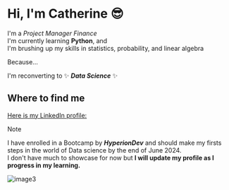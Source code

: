 # Hi, I'm Catherine 😎

I'm a *Project Manager Finance*  
I'm currently learning __Python__, and   
I'm brushing up my skills in statistics, probability, and linear algebra  

Because...

I'm reconverting to ✨ _**Data Science**_ ✨ 

## Where to find me
[Here is my LinkedIn profile:](www.linkedin.com/in/catherineschalbroeck)

> [!NOTE]
> I have enrolled in a Bootcamp by ***HyperionDev*** and should make my firsts steps in the world of Data science by the end of June 2024.  
> I don't have much to showcase for now but **I will update my profile as I progress in my learning.**


![image3](https://github.com/CatherineSchalbroeck/CatherineSchalbroeck/assets/77054227/3fbd4b91-afc4-46bf-8739-38125ab436fc)





<!--
**CatherineSchalbroeck/CatherineSchalbroeck** is a ✨ _special_ ✨ repository because its `README.md` (this file) appears on your GitHub profile.

Here are some ideas to get you started:

- 🔭 I’m currently working on ...
- 🌱 I’m currently learning ...
- 👯 I’m looking to collaborate on ...
- 🤔 I’m looking for help with ...
- 💬 Ask me about ...
- 📫 How to reach me: ...
- 😄 Pronouns: ...
- ⚡ Fun fact: ...
-->
